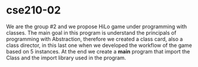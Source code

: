 # cse210-02

We are the group #2 and we propose HiLo game under programming with classes. 
The main goal in this program is understand the principals of programming with Abstraction, therefore we created a class card, also a class director, in this last one when we developed the workflow of the game based on 5 instances. 
At the end we create a __main__ program that import the Class and the import library used in the program. 